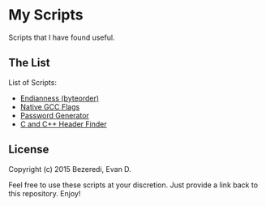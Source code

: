 My Scripts
==========
Scripts that I have found useful.


The List
--------
List of Scripts:
 * [Endianness (byteorder)](https://github.com/bezeredi/scripts/blob/master/endianness.py)
 * [Native GCC Flags](https://github.com/bezeredi/scripts/blob/master/gcc-flags.sh)
 * [Password Generator](https://github.com/bezeredi/scripts/blob/master/genpw.sh)
 * [C and C++ Header Finder](https://github.com/bezeredi/scripts/blob/master/find-headers.sh)

License
-------
Copyright (c) 2015 Bezeredi, Evan D.

Feel free to use these scripts at your discretion. Just provide a link back to
this repository. Enjoy!

